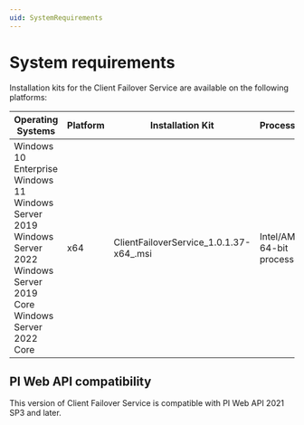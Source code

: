 ```yaml
---
uid: SystemRequirements
---
```


# System requirements
Installation kits for the Client Failover Service are available on the following platforms: 

| Operating Systems | Platform | Installation Kit | Processor(s) |
|-------------------|-------------|----------------------------------|-------------|
| Windows 10 Enterprise <br>Windows 11 <br>Windows Server 2019 <br>Windows Server 2022 <br>Windows Server 2019 Core <br>Windows Server 2022 Core | x64 | ClientFailoverService_1.0.1.37-x64_.msi</code>     | Intel/AMD 64-bit processors |

## PI Web API compatibility

This version of Client Failover Service is compatible with PI Web API 2021 SP3 and later. 
